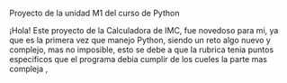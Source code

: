 Proyecto de la unidad M1 del curso de Python

¡Hola! 
Este proyecto de la Calculadora de IMC, fue novedoso para mi, ya que es la primera vez que manejo Python, siendo un reto algo nuevo y complejo, mas no imposible, esto se debe a que la rubrica tenia puntos especificos que el programa debia cumplir de los cueles la parte mas compleja 
,
